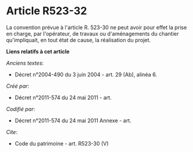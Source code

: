 # Article R523-32

La convention prévue à l'article R. 523-30 ne peut avoir pour effet la prise en charge, par l'opérateur, de travaux ou
d'aménagements du chantier qu'impliquait, en tout état de cause, la réalisation du projet.

**Liens relatifs à cet article**

_Anciens textes_:

  - Décret n°2004-490 du 3 juin 2004 - art. 29 (Ab), alinéa 6.

_Créé par_:

  - Décret n°2011-574 du 24 mai 2011  - art.

_Codifié par_:

  - Décret n°2011-574 du 24 mai 2011 Annexe - art.

_Cite_:

  - Code du patrimoine - art. R523-30 (V)
